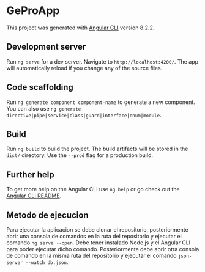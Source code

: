 # GeProApp

This project was generated with [Angular CLI](https://github.com/angular/angular-cli) version 8.2.2.

## Development server

Run `ng serve` for a dev server. Navigate to `http://localhost:4200/`. The app will automatically reload if you change any of the source files.

## Code scaffolding

Run `ng generate component component-name` to generate a new component. You can also use `ng generate directive|pipe|service|class|guard|interface|enum|module`.

## Build

Run `ng build` to build the project. The build artifacts will be stored in the `dist/` directory. Use the `--prod` flag for a production build.

## Further help

To get more help on the Angular CLI use `ng help` or go check out the [Angular CLI README](https://github.com/angular/angular-cli/blob/master/README.md).


## Metodo de ejecucion

Para ejecutar la aplicacion se debe clonar el repositorio, posteriormente abrir una consola de comandos en la ruta del repositorio y ejecutar el comando `ng serve --open`.  Debe tener instalado Node.js y el Angular CLI para poder ejecutar dicho comando. Posteriormente debe abrir otra consola de comando en la misma ruta del repositorio y ejecutar el comando `json-server --watch db.json`.

